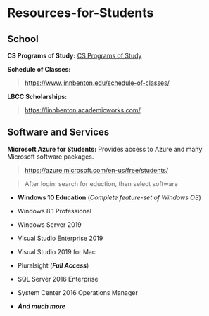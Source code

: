 # Resources-for-Students

## School
  **CS Programs of Study:**
  [CS Programs of Study](https://www.linnbenton.edu/future-students/programs-of-study/science-engineering-and-math/computer-science.php#/)

  **Schedule of Classes:**
  >https://www.linnbenton.edu/schedule-of-classes/
  
  **LBCC Scholarships:**
  >https://linnbenton.academicworks.com/

## Software and Services
  **Microsoft Azure for Students:**  Provides access to Azure and many Microsoft software packages.
 >https://azure.microsoft.com/en-us/free/students/
 
 >After login: search for eduction, then select software
  
 - **Windows 10 Education** (*Complete feature-set of Windows OS*)
 - Windows 8.1 Professional
 - Windows Server 2019
 
 - Visual Studio Enterprise 2019
 - Visual Studio 2019 for Mac
 - Pluralsight (***Full Access***)
 - SQL Server 2016 Enterprise
 - System Center 2016 Operations Manager
 - ***And much more***
 

